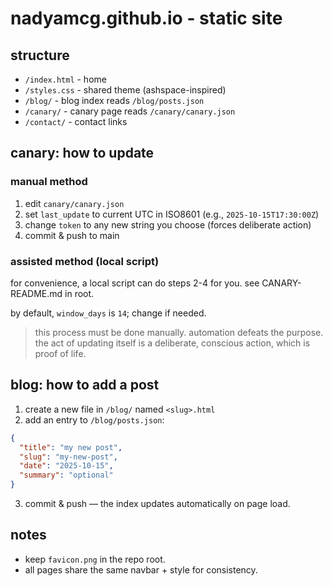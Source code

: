 # nadyamcg.github.io - static site

## structure
- `/index.html` - home
- `/styles.css` - shared theme (ashspace-inspired)
- `/blog/` - blog index reads `/blog/posts.json`
- `/canary/` - canary page reads `/canary/canary.json`
- `/contact/` - contact links

## canary: how to update

### manual method
1. edit `canary/canary.json`
2. set `last_update` to current UTC in ISO8601 (e.g., `2025-10-15T17:30:00Z`)
3. change `token` to any new string you choose (forces deliberate action)
4. commit & push to main

### assisted method (local script)
for convenience, a local script can do steps 2-4 for you.
see CANARY-README.md in root.

by default, `window_days` is `14`; change if needed.

> this process must be done manually. automation defeats the purpose. the act of updating itself is a deliberate, conscious action, which is proof of life.

## blog: how to add a post
1. create a new file in `/blog/` named `<slug>.html`
2. add an entry to `/blog/posts.json`:
```json
{
  "title": "my new post",
  "slug": "my-new-post",
  "date": "2025-10-15",
  "summary": "optional"
}
```
3. commit & push — the index updates automatically on page load.

## notes
- keep `favicon.png` in the repo root.
- all pages share the same navbar + style for consistency.
